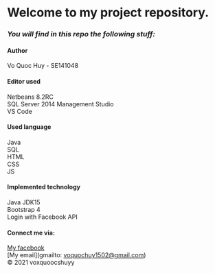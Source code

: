 # Welcome to my project repository.
### *_You will find in this repo the following stuff:_*
#### Author
Vo Quoc Huy - SE141048

#### Editor used
Netbeans 8.2RC <br>
SQL Server 2014 Management Studio <br>
VS Code 
#### Used language
Java <br>
SQL <br>
HTML <br>
CSS <br>
JS
#### Implemented technology
Java JDK15 <br>
Bootstrap 4 <br>
Login with Facebook API

#### Connect me via:
[My facebook](https://facebook.com/voxquoocshuyy)  
[My email](gmailto: voquochuy1502@gmail.com)<br>
© 2021 voxquoocshuyy

